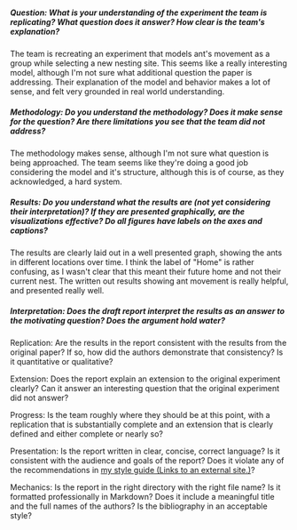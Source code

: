 ##### Question: What is your understanding of the experiment the team is replicating? What question does it answer? How clear is the team's explanation?

The team is recreating an experiment that models ant's movement as a group while selecting a new nesting site. This seems like a really interesting model, although I'm not sure what additional question the paper is addressing. Their explanation of the model and behavior makes a lot of sense, and felt very grounded in real world understanding.

##### Methodology: Do you understand the methodology? Does it make sense for the question? Are there limitations you see that the team did not address?

The methodology makes sense, although I'm not sure what question is being approached. The team seems like they're doing a good job considering the model and it's structure, although this is of course, as they acknowledged, a hard system.

##### Results: Do you understand what the results are (not yet considering their interpretation)? If they are presented graphically, are the visualizations effective? Do all figures have labels on the axes and captions?

The results are clearly laid out in a well presented graph, showing the ants in different locations over time. I think the label of "Home" is rather confusing, as I wasn't clear that this meant their future home and not their current nest. The written out results showing ant movement is really helpful, and presented really well.

##### Interpretation: Does the draft report interpret the results as an answer to the motivating question? Does the argument hold water?



Replication: Are the results in the report consistent with the results from the original paper? If so, how did the authors demonstrate that consistency? Is it quantitative or qualitative?

Extension: Does the report explain an extension to the original experiment clearly? Can it answer an interesting question that the original experiment did not answer?

Progress: Is the team roughly where they should be at this point, with a replication that is substantially complete and an extension that is clearly defined and either complete or nearly so?

Presentation: Is the report written in clear, concise, correct language? Is it consistent with the audience and goals of the report? Does it violate any of the recommendations in [my style guide (Links to an external site.)](https://sites.google.com/site/allendowney/style-guide)?

Mechanics: Is the report in the right directory with the right file name? Is it formatted professionally in Markdown? Does it include a meaningful title and the full names of the authors? Is the bibliography in an acceptable style? 